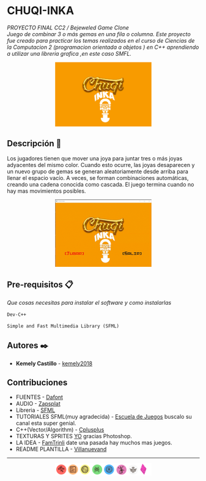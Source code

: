 # CHUQI-INKA
_PROYECTO FINAL CC2 / Bejeweled Game Clone_<br/>
_Juego de combinar 3 o más gemas en una fila o columna. Este proyecto fue creado para practicar los temas realizados en el curso de Ciencias de la Computacion 2 (programacion orientada a objetos ) en C++ aprendiendo a utilizar una libreria grafica ,en este caso SMFL._

<p align="center">
  <img width="50%" height="50%" src="data_readme/portada.jpg">
</p>


## Descripción 📌
Los jugadores tienen que mover una joya para juntar tres o más joyas adyacentes del mismo color. Cuando esto ocurre, las joyas desaparecen y un nuevo grupo de gemas se generan aleatoriamente desde arriba para llenar el espacio vacío. A veces, se forman combinaciones automáticas, creando una cadena conocida como cascada. 
El juego termina cuando no hay mas movimientos posibles.

<p align="center">
  <img width="50%" height="50%" src="data_readme/ju.gif">
</p>

## Pre-requisitos 📋

_Que cosas necesitas para instalar el software y como instalarlas_

```
Dev-C++ 
```
```
Simple and Fast Multimedia Library (SFML)
```

## Autores ✒️

* **Kemely Castillo**  - [kemely2018](https://github.com/kemely2018)

## Contribuciones
* FUENTES - [Dafont](https://www.dafont.com/es/)
* AUDIO - [Zapsplat](https://www.zapsplat.com/)
* Libreria - [SFML](https://www.sfml-dev.org/)
* TUTORIALES SFML(muy agradecida) - [Escuela de Juegos](https://www.youtube.com/watch?v=k89cqx0w3Cc&list=PL-EPeghw5sXg3t0egTspfHdUYMDqyOLwf) buscalo su canal esta super genial.
* C++(Vector/Algorithm) - [Cplusplus](http://www.cplusplus.com/)
* TEXTURAS Y SPRITES  [YO](https://github.com/kemely2018) gracias Photoshop.
* LA IDEA - [FamTrinli](https://www.youtube.com/user/FamTrinli/) date una pasada hay muchos mas juegos.
* README PLANTILLA - [Villanuevand](https://gist.github.com/Villanuevand)

---
<p align="center">
  <img width="50%" height="50%" src="imagenes/gem.png">
</p>

